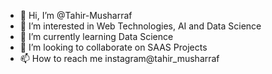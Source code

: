 - 👋 Hi, I’m @Tahir-Musharraf
- 👀 I’m interested in Web Technologies, AI and Data Science 
- 🌱 I’m currently learning Data Science
- 💞️ I’m looking to collaborate on SAAS Projects
- 📫 How to reach me instagram@tahir_musharraf

<!---
Tahir-Musharraf/Tahir-Musharraf is a ✨ special ✨ repository because its `README.md` (this file) appears on your GitHub profile.
You can click the Preview link to take a look at your changes.
--->

